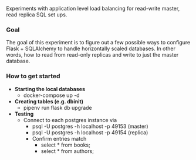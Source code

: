 Experiments with application level load balancing for read-write master, read replica SQL set ups.

### Goal
The goal of this experiment is to figure out a few possible ways to configure Flask + SQLAlchemy to handle horizontally scaled databases. In other words, how to read from read-only replicas and write to just the master database.

### How to get started
* **Starting the local databases**
  * docker-compose up -d
* **Creating tables (e.g. dbinit)**
  * pipenv run flask db upgrade
* **Testing**
  * Connect to each postgres instance via
    * psql -U postgres -h localhost -p 49153 (master)
    * psql -U postgres -h localhost -p 49154 (replica)
    * Confirm entries match
      * select * from books;
      * select * from authors;

